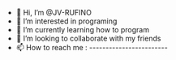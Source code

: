 - 👋 Hi, I’m @JV-RUFINO
- 👀 I’m interested in programing
- 🌱 I’m currently learning how to program
- 💞️ I’m looking to collaborate with my friends
- 📫 How to reach me : ------------------------

<!---
JV-RUFINO/JV-RUFINO is a ✨ special ✨ repository because its `README.md` (this file) appears on your GitHub profile.
You can click the Preview link to take a look at your changes.
--->
